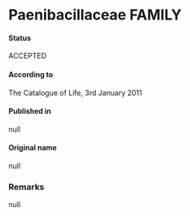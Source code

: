 # Paenibacillaceae FAMILY

#### Status
ACCEPTED

#### According to
The Catalogue of Life, 3rd January 2011

#### Published in
null

#### Original name
null

### Remarks
null